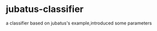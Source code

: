 jubatus-classifier
==================

a classifier based on jubatus's example,introduced some parameters
